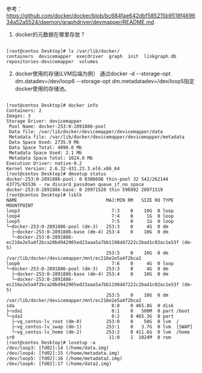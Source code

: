 参考：
https://github.com/docker/docker/blob/bc684fae642dbf585215b9518f469634a52a5524/daemon/graphdriver/devmapper/README.md

1. docker的元数据在哪里存放？
<pre><code>
[root@centos Desktop]# ls /var/lib/docker/
containers  devicemapper  execdriver  graph  init  linkgraph.db  repositories-devicemapper  volumes
</code></pre>

2. docker使用的存储(LVM后端为例）
通过docker -d --storage-opt dm.datadev=/dev/loop6 --storage-opt dm.metadatadev=/dev/loop5指定docker使用的存储池。
<pre><code>
[root@centos Desktop]# docker info 
Containers: 2
Images: 3
Storage Driver: devicemapper
 Pool Name: docker-253:0-2891886-pool
 Data file: /var/lib/docker/devicemapper/devicemapper/data
 Metadata file: /var/lib/docker/devicemapper/devicemapper/metadata
 Data Space Used: 2735.9 Mb
 Data Space Total: 4096.0 Mb
 Metadata Space Used: 2.1 Mb
 Metadata Space Total: 1024.0 Mb
Execution Driver: native-0.2
Kernel Version: 2.6.32-431.23.3.el6.x86_64
[root@centos Desktop]# dmsetup status
docker-253:0-2891886-pool: 0 8388608 thin-pool 32 542/262144 43775/65536 - rw discard_passdown queue_if_no_space 
docker-253:0-2891886-base: 0 20971520 thin 596992 20971519
[root@centos Desktop]# lsblk
NAME                                 MAJ:MIN RM   SIZE RO TYPE MOUNTPOINT
loop3                                  7:3    0    10G  0 loop 
loop4                                  7:4    0     1G  0 loop 
loop5                                  7:5    0     1G  0 loop 
└─docker-253:0-2891886-pool (dm-3)   253:3    0     4G  0 dm   
  ├─docker-253:0-2891886-base (dm-4) 253:4    0    10G  0 dm   
  └─docker-253:0-2891886-ec216e2e5a4f2bca20bd942905ed23aaa5a7bb1198d47222c2bad1c02ac1e53f (dm-5)
                                     253:5    0    10G  0 dm   /var/lib/docker/devicemapper/mnt/ec216e2e5a4f2bca2
loop6                                  7:6    0     4G  0 loop 
└─docker-253:0-2891886-pool (dm-3)   253:3    0     4G  0 dm   
  ├─docker-253:0-2891886-base (dm-4) 253:4    0    10G  0 dm   
  └─docker-253:0-2891886-ec216e2e5a4f2bca20bd942905ed23aaa5a7bb1198d47222c2bad1c02ac1e53f (dm-5)
                                     253:5    0    10G  0 dm   /var/lib/docker/devicemapper/mnt/ec216e2e5a4f2bca2
sda                                    8:0    0 465.8G  0 disk 
├─sda1                                 8:1    0   500M  0 part /boot
└─sda2                                 8:2    0 465.3G  0 part 
  ├─vg_centos-lv_root (dm-0)         253:0    0    50G  0 lvm  /
  ├─vg_centos-lv_swap (dm-1)         253:1    0   3.7G  0 lvm  [SWAP]
  └─vg_centos-lv_home (dm-2)         253:2    0 411.6G  0 lvm  /home
sr0                                   11:0    1  1024M  0 rom  
[root@centos Desktop]# losetup -a
/dev/loop3: [fd02]:14 (/home/data.img)
/dev/loop4: [fd02]:15 (/home/metadata.img)
/dev/loop5: [fd02]:16 (/home/metadata2.img)
/dev/loop6: [fd02]:17 (/home/data2.img)
</code></pre>
